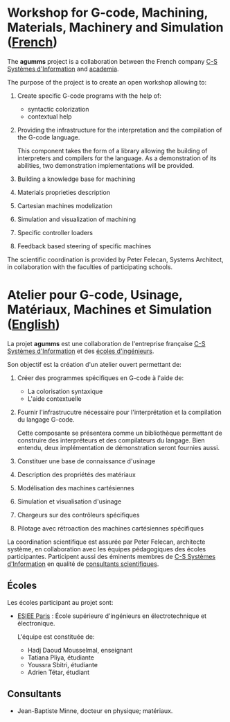 # Workshop for G-code, Machining, Materials, Machinery and Simulation ([French][français])

The **agumms** project is a collaboration between the French company
[C-S Systèmes d'Information][c-s] and [academia][écoles].

The purpose of the project is to create an open workshop allowing to:

1. Create specific G-code programs with the help of:
   * syntactic colorization
   * contextual help
2. Providing the infrastructure for the interpretation and the
   compilation of the G-code language.

	This component takes the form of a library allowing the building
	of interpreters and compilers for the language. As a demonstration
	of its abilities, two demonstration implementations will be
	provided.
3. Building a knowledge base for machining
4. Materials proprieties description
5. Cartesian machines modelization
6. Simulation and visualization of machining
7. Specific controller loaders
8. Feedback based steering of specific machines

The scientific coordination is provided by Peter Felecan, Systems
Architect, in collaboration with the faculties of participating
schools.

# Atelier pour G-code, Usinage, Matériaux, Machines et Simulation ([English][English])

La projet **agumms** est une collaboration de l'entreprise française
[C-S Systèmes d'Information][c-s] et des [écoles d'ingénieurs][écoles].

Son objectif est la création d'un atelier ouvert permettant de:

1. Créer des programmes spécifiques en G-code à l'aide de:
   * La colorisation syntaxique
   * L'aide contextuelle
2. Fournir l'infrastrucutre nécessaire pour l'interprétation et la
   compilation du langage G-code.

	Cette composante se présentera comme un bibliothèque permettant de
	construire des interpréteurs et des compilateurs du langage. Bien
	entendu, deux implémentation de démonstration seront fournies aussi.
3. Constituer une base de connaissance d'usinage
4. Description des propriétés des matériaux
5. Modélisation des machines cartésiennes
6. Simulation et visualisation d'usinage
7. Chargeurs sur des contrôleurs spécifiques
8. Pilotage avec rétroaction des machines cartésiennes spécifiques

La coordination scientifique est assurée par Peter Felecan, architecte
système, en collaboration avec les équipes pédagogiques des écoles
participantes. Participent aussi des éminents membres de [C-S Systèmes
d'Information][c-s] en qualité de [consultants scientifiques][consultants].

## Écoles
Les écoles participant au projet sont:

* [ESIEE Paris][esiee] : École supérieure d'ingénieurs en électrotechnique
  et électronique.
  
  L'équipe est constituée de:

	* Hadj Daoud Mousselmal, enseignant
	* Tatiana Pliya, étudiante
	* Youssra Sbitri, étudiante
	* Adrien Tétar, étudiant

[français]: #atelier-pour-g-code-usinage-mat%C3%A9riaux-machines-et-simulation-english
[English]: #workshop-for-g-code-machining-materials-machinery-and-simulation-french
[c-s]: http://www.c-s.fr/ "C-S Systèmes d'information"
[écoles]: #Écoles
[esiee]: http://www.esiee.fr/ "ESIEE Paris"

## Consultants

* Jean-Baptiste Minne, docteur en physique; matériaux.

[consultants]: #consultants

